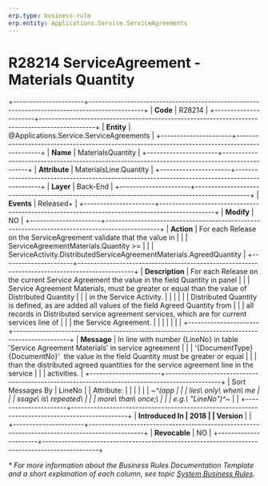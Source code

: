 ```yaml
---
erp.type: business-rule
erp.entity: Applications.Service.ServiceAgreements
---
```


# R28214 ServiceAgreement - Materials Quantity
+----------------------+-----------------------------------------------------------------------------------------------+
| **Code**             | R28214                                                                                        |
+----------------------+-----------------------------------------------------------------------------------------------+
| **Entity**           | @Applications.Service.ServiceAgreements                                                       |
+----------------------+-----------------------------------------------------------------------------------------------+
| **Name**             | MaterialsQuantity                                                                             |
+----------------------+-----------------------------------------------------------------------------------------------+
| **Attribute**        | MaterialsLine.Quantity                                                                        |
+----------------------+-----------------------------------------------------------------------------------------------+
| **Layer**            | Back-End                                                                                      |
+----------------------+-----------------------------------------------------------------------------------------------+
| **Events**           | Released+                                                                                     |
+----------------------+-----------------------------------------------------------------------------------------------+
| **Modify**           | NO                                                                                            |
+----------------------+-----------------------------------------------------------------------------------------------+
| **Action**           | For each Release on the ServiceAgreement validate that the value in                           |
|                      | ServiceAgreementMaterials.Quantity \>=                                                        |
|                      | ServiceActivity.DistributedServiceAgreementMaterials.AgreedQuantity                           |
+----------------------+-----------------------------------------------------------------------------------------------+
| **Description**      | For each Release on the current Service Agreement the value in the field Quantity in panel    |
|                      | Service Agreement Materials, must be greater or equal than the value of Distributed Quantity  |
|                      | in the Service Activity.                                                                      |
|                      |                                                                                               |
|                      | Distributed Quantity is defined, as are added all values of the field Agreed Quantity from    |
|                      | all records in Distributed service agreement services, which are for current services line of |
|                      | the Service Agreement.                                                                        |
|                      |                                                                                               |
|                      |                                                                                               |
+----------------------+-----------------------------------------------------------------------------------------------+
| **Message**          | In line with number {LineNo} in table \'Service Agreement Materials\' in service agreement    |
|                      | \'{DocumentType} {DocumentNo}\'  the value in the field Quantity must be greater or equal     |
|                      | than the distributed agreed quantities for the service agreement line in the service          |
|                      | activities.                                                                                   |
+----------------------+-----------------------------------------------------------------------------------------------+
| Sort Messages By     | LineNo                                                                                        |
| Attribute:           |                                                                                               |
|                      |                                                                                               |
| *~^(app              |                                                                                               |
| lies\ only\ when\ me |                                                                                               |
| ssage\ is\ repeated\ |                                                                                               |
|  more\ than\ once;\  |                                                                                               |
| e.g.\ \"LineNo\")^~* |                                                                                               |
+----------------------+-----------------------------------------------------------------------------------------------+
| **Introduced In      | 2018                                                                                          |
| Version**            |                                                                                               |
+----------------------+-----------------------------------------------------------------------------------------------+
| **Revocable**        | NO                                                                                            |
+----------------------+-----------------------------------------------------------------------------------------------+

*\* For more information about the Business Rules Documentation Template and a short explanation of each column, see
topic [System Business Rules](../templates/template-description-system-business-rules.md).*
